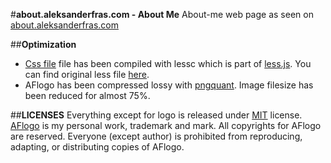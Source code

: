 #**about.aleksanderfras.com - About Me**
About-me web page as seen on [about.aleksanderfras.com](http://goo.gl/C5tR5W)


##**Optimization**
- [Css file](https://github.com/AlFra432/about.aleksanderfras.com---About-Me/blob/master/less/style.min.css) file has been compiled with lessc which is part of [less.js](https://github.com/less/less.js/). You can find original less file [here](https://github.com/AlFra432/about.aleksanderfras.com---About-Me/blob/master/less/style.less).
- AFlogo has been compressed lossy with [pngquant](https://github.com/pornel/pngquant). Image filesize has been reduced for almost 75%.

##**LICENSES**
Everything except for logo is released under [MIT](http://opensource.org/licenses/MIT) license. [AFlogo](https://github.com/AlFra432/about.aleksanderfras.com---About-Me/blob/master/images/logo/aflogo.png) is my personal work, trademark and mark. All copyrights for AFlogo are reserved. Everyone (except author) is prohibited from reproducing, adapting, or distributing copies of AFlogo. 